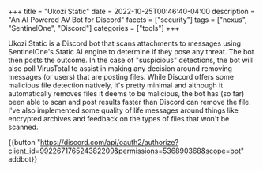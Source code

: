 +++
title = "Ukozi Static"
date = 2022-10-25T00:46:40-04:00
description = "An AI Powered AV Bot for Discord"
facets = ["security"]
tags = ["nexus", "SentinelOne", "Discord"]
categories = ["tools"]
+++

Ukozi Static is a Discord bot that scans attachments to messages using SentinelOne's Static AI engine to determine if they pose any threat. The bot then posts the outcome. In the case of "suspicious" detections, the bot will also poll VirusTotal to assist in making any decision around removing messages (or users) that are posting files. While Discord offers some malicious file detection natively, it's pretty minimal and although it automatically removes files it deems to be malicious, the bot has (so far) been able to scan and post results faster than Discord can remove the file. I've also implemented some quality of life messages around things like encrypted archives and feedback on the types of files that won't be scanned.

{{button "https://discord.com/api/oauth2/authorize?client_id=992267176524382209&permissions=536890368&scope=bot" addbot}}